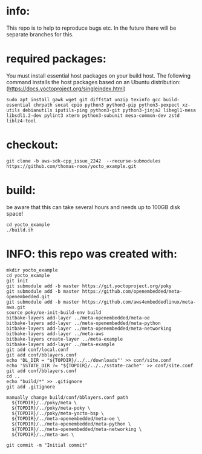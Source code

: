 # info:
This repo is to help to reproduce bugs etc.
In the future there will be separate branches for this.

# required packages:
You must install essential host packages on your build host. The following command installs the host packages based on an Ubuntu distribution: (https://docs.yoctoproject.org/singleindex.html)
```
sudo apt install gawk wget git diffstat unzip texinfo gcc build-essential chrpath socat cpio python3 python3-pip python3-pexpect xz-utils debianutils iputils-ping python3-git python3-jinja2 libegl1-mesa libsdl1.2-dev pylint3 xterm python3-subunit mesa-common-dev zstd liblz4-tool
```
# checkout:
```
git clone -b aws-sdk-cpp_issue_2242  --recurse-submodules https://github.com/thomas-roos/yocto_example.git
```
# build:
be aware that this can take several hours and needs up to 100GB disk space!
```
cd yocto_example
./build.sh
```

# INFO: this repo was created with:
```
mkdir yocto_example
cd yocto_example
git init
git submodule add -b master https://git.yoctoproject.org/poky
git submodule add -b master https://github.com/openembedded/meta-openembedded.git 
git submodule add -b master https://github.com/aws4embeddedlinux/meta-aws.git 
source poky/oe-init-build-env build
bitbake-layers add-layer ../meta-openembedded/meta-oe
bitbake-layers add-layer ../meta-openembedded/meta-python
bitbake-layers add-layer ../meta-openembedded/meta-networking
bitbake-layers add-layer ../meta-aws
bitbake-layers create-layer ../meta-example
bitbake-layers add-layer ../meta-example
git add conf/local.conf
git add conf/bblayers.conf
echo 'DL_DIR = "${TOPDIR}/../../downloads"' >> conf/site.conf 
echo 'SSTATE_DIR ?= "${TOPDIR}/../../sstate-cache"' >> conf/site.conf 
git add conf/bblayers.conf
cd ..
echo "build/*" >> .gitignore
git add .gitignore

manually change build/conf/bblayers.conf path
  ${TOPDIR}/../poky/meta \
  ${TOPDIR}/../poky/meta-poky \
  ${TOPDIR}/../poky/meta-yocto-bsp \
  ${TOPDIR}/../meta-openembedded/meta-oe \
  ${TOPDIR}/../meta-openembedded/meta-python \
  ${TOPDIR}/../meta-openembedded/meta-networking \
  ${TOPDIR}/../meta-aws \

git commit -m "Initial commit"
```